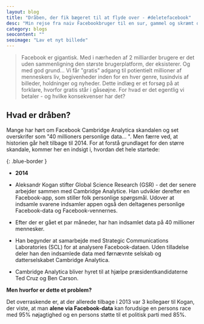 ```yaml
---
layout: blog
title: "Dråben, der fik bægeret til at flyde over - #deletefacebook"
desc: "Min rejse fra naiv Facebookbruger til en sur, gammel og skræmt data-gnavpotte"
category: blogs
seocontent: ""
seoimage: "Lav et nyt billede"
---
```


> Facebook er gigantisk. Med i nærheden af 2 milliarder brugere er det uden sammenligning den største brugerplatform, der eksisterer. Og med god grund... Vi får "gratis" adgang til potientielt millioner af menneskers liv, begivenheder inden for en hver genre, tusindvis af billeder, holdninger og nyheder. Dette indlæg er et forsøg på at forklare, hvorfor gratis står i gåseøjne. For hvad er det egentlig vi betaler - og hvilke konsekvenser har det?

## Hvad er dråben?

Mange har hørt om Facebook Cambridge Analytica skandalen og set overskrifer som "40 millioners personlige data... ". Men færre ved, at historien går helt tilbage til 2014. For at forstå grundlaget for den større skandale, kommer her en indsigt i, hvordan det hele startede:

{: .blue-border }
* **2014**

* Aleksandr Kogan stifter Global Science Research (GSR) - det der senere arbejder sammen med Cambridge Analytice. Han udvikler derefter en Facebook-app, som stiller folk personlige spørgsmål. Udover at indsamle svarene indsamler appen også den deltagenes personlige Facebook-data og Facebook-vennernes.

* Efter der er gået et par måneder, har han indsamlet data på 40 millioner mennesker. 

* Han begynder at samarbejde med Strategic Communications Laboratories (SCL) for at analysere Facebook-dataen. Uden tilladelse deler han den indsamlede data med førnævnte selskab og datterselskabet Cambridge Analytica.

* Cambridge Analytica bliver hyret til at hjælpe præsidentkandidaterne Ted Cruz og Ben Carson. 



**Men hvorfor er dette et problem?**

Det overraskende er, at der allerede tilbage i 2013 var 3 kollegaer til Kogan, der viste, at man **alene via Facebook-data** kan forudsige en persons race med 95% nøjagtighed og en persons støtte til et politisk parti med 85%.

